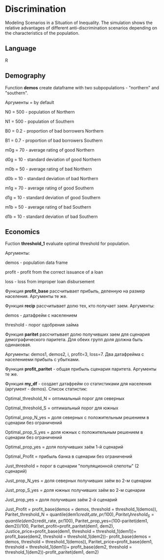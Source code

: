 # Discrimination
Modeling Scenarios in a Situation of Inequality.
The simulation shows the relative advantages of different anti-discrimination scenarios depending on the characteristics of the population.

## Language
R

## Demography

Function **demos** create dataframe with two subpopulations - "northern" and "southern". 

Аргументы = by default

N0 = 500 - population of Northern

N1 = 500 - population of Southern

B0 = 0.2 - proportion of bad borrowers Northern

B1 = 0.7 - proportion of bad borrowers Southern

m0g = 70 - average rating of good Northern 

d0g = 10 - standard deviation of good Northern

m0b = 50 - average rating of bad Northern

d0b = 10 - standard deviation of bad Northern

m1g = 70 - average rating of good Southern

d1g = 10 - standard deviation of good Southern

m1b = 50 - average rating of bad Southern

d1b = 10 - standard deviation of bad Southern

## Economics

Fuction **threshold_1** evaluate optimal threshold for population.

Аргументы:

demos - population data frame 

profit - profit from the correct issuance of a loan

loss - loss from improper loan disbursement

Функция **profit_base** рассчитывает прибыль, деленную на размер населения. Аргументы те же.

Функция **recip** рассчитывает долю тех, кто получает заем. Аргументы:

demos - датафрейм с населением 

threshold - порог одобрения займа

Функция **paritet** рассчитывает долю получивших заем для сценария демографического паритета. Для обеих групп доля должна быть одинаковая.

Аргументы: demos1, demos2, i, profit=3, loss=7. Два датафрейма с населениеми прибыль с убытками.

Функция **profit_paritet** - общая прибыль сценария паритета. Аргументы те же. 

Функция **my_df** - создает датафрейм со статистиками для населения (аргумент - demos). Список статистик:

Optimal_threshold_N = оптимальный порог для северных

Optimal_threshold_S = оптимальный порог для южных

Optimal_prop_N_yes = доля северных с положительным решением в сценарии без ограничений

Optimal_prop_S_yes = доля южных с положительным решением в сценарии без ограничений

Optimal_prop_yes = доля получивших заём 1-й сценарий

Optimal_Profit = прибыль банка в сценарии без ограничений

Just_threshold = порог в сценарии "популяционной слепоты" (2 сценарий)

Just_prop_N_yes = доля северных получивших заём во 2-м сценарии

Just_prop_S_yes = доля южных получивших заём во 2-м сценарии

Just_prop_yes = доля получивших заём 2-й сценарий

Just_Profit = profit_base(demos = demos, threshold = threshold_1(demos)),
                     Paritet_threshold_N = quantile(dem1$credit_rate, pr/100),
                     Paritet_threshold_S = quantile(dem2$credit_rate, pr/100),
                     Paritet_prop_yes=(100-paritet(dem1, dem2))/100,
                     Paritet_profit=profit_paritet(dem1, dem2),
                     Justice_price=profit_base(dem1, threshold = threshold_1(dem1))+
                       profit_base(dem2, threshold = threshold_1(dem2))-
                       profit_base(demos = demos, threshold = threshold_1(demos)),
                     Paritet_price=profit_base(dem1, threshold = threshold_1(dem1))+
                       profit_base(dem2, threshold = threshold_1(dem2))-profit_paritet(dem1, dem2)


